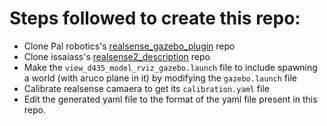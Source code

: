 # Steps followed to create this repo:
- Clone Pal robotics's [realsense_gazebo_plugin](https://github.com/pal-robotics/realsense_gazebo_plugin) repo
- Clone issaiass's [realsense2_description](https://github.com/issaiass/realsense2_description) repo
- Make the `view_d435_model_rviz_gazebo.launch` file to include spawning a world (with aruco plane in it) by modifying the `gazebo.launch` file
- Calibrate realsense camaera to get its `calibration.yaml` file
- Edit the generated yaml file to the format of the yaml file present in this repo.


## 
